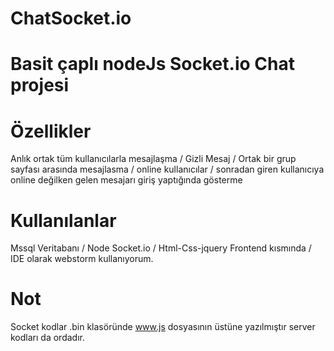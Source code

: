 # ChatSocket.io
# Basit çaplı nodeJs Socket.io Chat projesi
# Özellikler 
Anlık ortak tüm kullanıcılarla mesajlaşma / Gizli Mesaj / Ortak bir grup sayfası arasında mesajlasma / online kullanıcılar / sonradan giren kullanıcıya online değilken gelen mesajarı giriş yaptığında gösterme 
# Kullanılanlar
Mssql Veritabanı / Node Socket.io / Html-Css-jquery Frontend kısmında / IDE olarak webstorm kullanıyorum.
# Not 
Socket kodlar .bin klasöründe www.js dosyasının üstüne yazılmıştır server kodları da ordadır.
